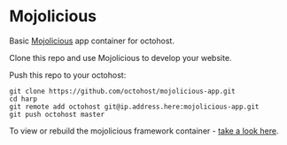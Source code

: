 Mojolicious
====

Basic [Mojolicious](http://mojolicio.us/) app container for octohost.

Clone this repo and use Mojolicious to develop your website.

Push this repo to your octohost:

```
git clone https://github.com/octohost/mojolicious-app.git
cd harp
git remote add octohost git@ip.address.here:mojolicious-app.git
git push octohost master
```

To view or rebuild the mojolicious framework container - [take a look here](https://github.com/octohost/mojolicious).
